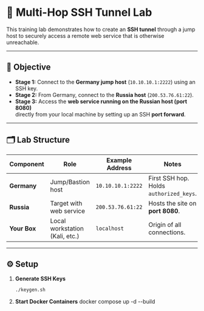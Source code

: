 # 🔐 Multi-Hop SSH Tunnel Lab

This training lab demonstrates how to create an **SSH tunnel** through a jump host
to securely access a remote web service that is otherwise unreachable.

---

## 🎯 Objective

- **Stage 1:** Connect to the **Germany jump host** (`10.10.10.1:2222`) using an SSH key.
- **Stage 2:** From Germany, connect to the **Russia host** (`200.53.76.61:22`).
- **Stage 3:** Access the **web service running on the Russian host (port 8080)**  
  directly from your local machine by setting up an SSH **port forward**.

---

## 🗂️ Lab Structure

| Component      | Role                           | Example Address      | Notes                                   |
|----------------|----------------------------------|----------------------|-----------------------------------------|
| **Germany**    | Jump/Bastion host               | `10.10.10.1:2222`         | First SSH hop. Holds `authorized_keys`. |
| **Russia**     | Target with web service         | `200.53.76.61:22`       | Hosts the site on **port 8080**.       |
| **Your Box**   | Local workstation (Kali, etc.)  | `localhost`          | Origin of all connections.             |

---

## ⚙️ Setup

1. **Generate SSH Keys**
   ```bash
   ./keygen.sh
2. **Start Docker Containers**
   docker compose up -d --build
